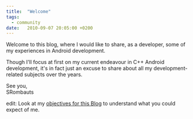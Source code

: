 ```yaml
---
title:  "Welcome"
tags:
  - community
date:   2010-09-07 20:05:00 +0200
---
```

Welcome to this blog, where I would like to share, as a developer, some of my experiences in Android development.

Though I'll focus at first on my current endeavour in C++ Android development, it's in fact just an excuse to share about all my development-related subjects over the years.

See you,  
SRombauts

edit: Look at my [objectives for this Blog][objectives] to understand what you could expect of me.

[objectives]: /2011/05/05/objectives-of-this-blog/
